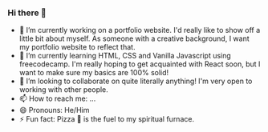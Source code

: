 ### Hi there 👋

- 🔭 I’m currently working on a portfolio website. I'd really like to show off a little bit about myself.
As someone with a creative background, I want my portfolio website to reflect that.
- 🌱 I’m currently learning HTML, CSS and Vanilla Javascript using freecodecamp.
I'm really hoping to get acquainted with React soon, but I want to make sure my basics are 100% solid!
- 👯 I’m looking to collaborate on quite literally anything! I'm very open to working with other people.
- 📫 How to reach me: ...
- 😄 Pronouns: He/Him
- ⚡ Fun fact: Pizza 🍕 is the fuel to my spiritual furnace.

